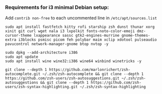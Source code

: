 ### Requirements for i3 minimal Debian setup:
Add `contrib non-free` to each uncommented line in `/etc/apt/sources.list`

```
sudo apt install fastfetch kitty rofi starship zsh dunst thunar xorg xinit git curl wget nala i3 lxpolkit fonts-noto-color-emoji dmz-cursor-theme lxappearance sassc gtk2-engines-murrine gnome-themes-extra i3blocks psmisc picom feh polybar maim xclip xdotool pulseaudio pavucontrol network-manager-gnome btop nvtop -y
```
```
sudo dpkg --add-architecture i386
sudo apt update
sudo apt install wine wine32:i386 wine64 winbind winetricks -y
```
```
git clone --depth 1 https://github.com/marlonrichert/zsh-autocomplete.git ~/.zsh/zsh-autocomplete && git clone --depth 1 https://github.com/zsh-users/zsh-autosuggestions.git ~/.zsh/zsh-autosuggestions && git clone --depth 1 https://github.com/zsh-users/zsh-syntax-highlighting.git ~/.zsh/zsh-syntax-highlighting
```